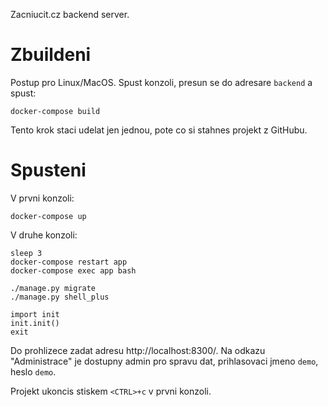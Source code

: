 Zacniucit.cz backend server.

# Zbuildeni

Postup pro Linux/MacOS. Spust konzoli, presun se do adresare `backend` a spust:

```
docker-compose build
```

Tento krok staci udelat jen jednou, pote co si stahnes projekt z GitHubu.


# Spusteni

V prvni konzoli:

```
docker-compose up
```

V druhe konzoli:

```
sleep 3
docker-compose restart app
docker-compose exec app bash

./manage.py migrate
./manage.py shell_plus

import init
init.init()
exit
```

Do prohlizece zadat adresu http://localhost:8300/. Na odkazu "Administrace" je dostupny admin pro spravu dat,
prihlasovaci jmeno `demo`, heslo `demo`.

Projekt ukoncis stiskem `<CTRL>+c` v prvni konzoli.
